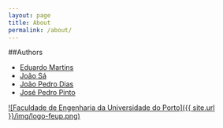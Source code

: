 ```yaml
---
layout: page
title: About
permalink: /about/
---
```



##Authors

- [Eduardo Martins](https://github.com/dreadmaluko/)
- [João Sá](https://github.com/Joao-Sa/)
- [João Pedro Dias](http://jpdias.github.io/)
- [José Pedro Pinto](https://github.com/JPPinto/)


[![Faculdade de Engenharia da Universidade do Porto]({{ site.url }}/img/logo-feup.png)](http://fe.up.pt/)